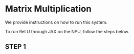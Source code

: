 # Matrix Multiplication

We provide instructions on how to run this system.

To run ReLU through JAX on the NPU, follow the steps below.

## STEP 1

